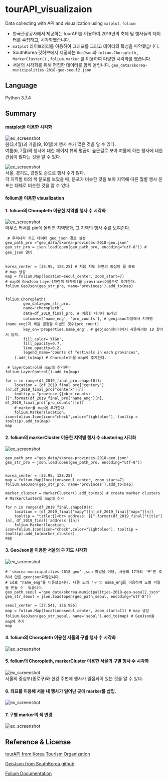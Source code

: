# tourAPI_visualizaion
Data collecting with API and visualization using `matplot`, `folium`

* 한국관광공사에서 제공하는 tourAPI를 이용하여 2019년의 축제 및 행사들의 데이터를 수집하고, 시각화했습니다. 
* `matplot` 라이브러리를 이용하여 그래프를 그리고 데이터의 특성을 파악했습니다. 
* SouthKorea 깃허브에서 제공하는 `GeoJson`과 `folium.Choropleth` , `MarkerCluster()` , `folium.marker` 를 이용하여 다양한 시각화를 했습니다.
* 서울의 시각화를 위해 편집한 데이터를 함께 올립니다. `geo_data/skorea-municipalities-2018-geo-seoul2.json`

## Language
Python 3.7.4  

## Summary

#### matplot을 이용한 시각화
![ex_screenshot](./img/month_readcounts.png)  
봄(3,4월)과 가을(9, 10월)에 행사 수가 많은 것을 알 수 있다.     
여름(6, 7월)의 행사에 대한 페이지 뷰의 평균이 높은걸로 보아 여름에 하는 행사에 대한 관심이 많다는 것을 알 수 있다.     


![ex_screenshot](./img/area_month.png)  
서울, 경기도, 강원도 순으로 행사 수가 많다.    
각 지역별 바의 색 분포를 보았을 때, 분포가 비슷한 것을 보아 지역에 따른 월별 행사 분포는 대체로 비슷한 것을 알 수 있다.  

#### folium을 이용한 visualization
#### 1. folium의 Choropleth 이용한 지역별 행사 수 시각화
![ex_screenshot](./img/provinces_festival_counts.JPG)  
마우스 커서를 pin에 올리면 지역명과, 그 지역의 행사 수를 보여준다.  
```
 # 우리나라 지도 데이터 geo_json 경로 설정
geo_path_pro ="geo_data/skorea-provinces-2018-geo.json"
geo_str_pro = json.load(open(geo_path_pro, encoding="utf-8")) # geo_json 열기


korea_center = [35.95, 128.25] # 처음 지도 화면의 중심이 될 좌표
# map 생성
map = folium.Map(location=seoul_center, zoom_start=7)  
# map에 GeoJson Layer(파란색 테두리)를 provinces이름으로 추가한다. 
folium.GeoJson(geo_str_pro, name='provinces').add_to(map) 


folium.Choropleth(
        geo_data=geo_str_pro,
        name='choropleth',
        data=df_2019_final_pro, # 이용한 데이터 프레임
        columns=['name_eng', 'pro_counts'], # geojason파일에서 지역명(name_eng)과 색을 결정할 이벤트 갯수(pro_count) 
        key_on='properties.name_eng', # geojson데이터에서 사용하려는 ID 찾아서 입력.
        fill_color='YlGn',
        fill_opacity=0.7,
        line_opacity=0.2,
        legend_name='counts of festivals in each provinces',
    ).add_to(map) # Choropleth을 map에 추가한다.
    
 # layerControl을 map에 추가한다
folium.LayerControl().add_to(map)

for n in range(df_2019_final_pro.shape[0]):
    location = [df_2019_final_pro["centery"][n],df_2019_final_pro["centerx"][n]]
    tooltip = "province:{}<br> counts: {}".format(df_2019_final_pro["name_eng"][n], df_2019_final_pro['pro_counts'][n])
    # marker를 map에 추가한다.
    folium.Marker(location, icon=folium.Icon(icon="check",color="lightblue"), tooltip = tooltip).add_to(map) 
map
```
#### 2. folium의 markerCluster 이용한 지역별 행사 수 clustering 시각화 
![ex_screenshot](./img/markerCluster.jpg)  
  
```
geo_path_pro ="geo_data/skorea-provinces-2018-geo.json"
geo_str_pro = json.load(open(geo_path_pro, encoding="utf-8"))


korea_center = [35.95, 128.25]
map = folium.Map(location=seoul_center, zoom_start=7)
folium.GeoJson(geo_str_pro, name='provinces').add_to(map)

marker_cluster = MarkerCluster().add_to(map) # create marker clusters # MarkerCluster를 map에 추가

for n in range(df_2019_final.shape[0]):
    location = [df_2019_final["mapy"][n],df_2019_final["mapx"][n]]
    tooltip = "title:{}<br> address: {}".format(df_2019_final["title"][n], df_2019_final['address'][n])
    folium.Marker(location, icon=folium.Icon(icon="check",color="lightblue"), tooltip = tooltip).add_to(marker_cluster)
map
```
#### 3. GeoJson을 이용한 서울의 구 지도 시각화
![ex_screenshot](./img/seoul_geojson.jpg)   

```
# 'skorea-municipalities-2018-geo' json 파일을 이용, 서울의 17개의 '구'만 추려서 만든 geonjson파일입니다. 
# Id로 "name_eng"을 이용했습니다. 다른 도의 '구'의 name_eng를 이용하여 도별 파일을 만들 수  있습니다. 
geo_path_seoul ="geo_data/skorea-municipalities-2018-geo-seoul2.json"
geo_str_seoul = json.load(open(geo_path_seoul, encoding="utf-8"))

seoul_center = [37.541, 126.986]
map = folium.Map(location=seoul_center, zoom_start=11) # map 생성
folium.GeoJson(geo_str_seoul, name='seoul').add_to(map) # GeoJson을 map에 추가
map
```
#### 4. folium의 Choropleth 이용한 서울의 구별 행사 수 시각화 
![ex_screenshot](./img/seoul_chor.jpg)  
 
#### 5. folium의 Choropleth, markerCluster 이용한 서울의 구별 행사 수 시각화   
![ex_screenshot](./img/seoul_chor_marker.jpg)  
서울의 중심부(종로구)와 한강 주변에 행사가 밀집되어 있는 것을 알 수 있다.   

#### 6. 좌표를 이용해 서울 내 행사가 일어난 곳에 marker를 삽입.  
![ex_screenshot](./img/seoul_marker.jpg)  

#### 7. 구별 marker의 색 변경.   
![ex_screenshot](./img/seoul_marker_color.jpg)  

## Reference & License
 
[tourAPI from Korea Tourism Organization](http://api.visitkorea.or.kr/)

[GeoJson from SouthKorea github](https://github.com/southkorea/southkorea-maps)

[Folium Documentation](https://python-visualization.github.io/folium/index.html) 

